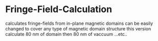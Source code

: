 # Fringe-Field-Calculation
calculates fringe-fields from in-plane magnetic domains
can be easily changed to cover any type of magnetic domain structure
this version calculate 80 nm of domain then 80 nm of vaccuum ...etc..
